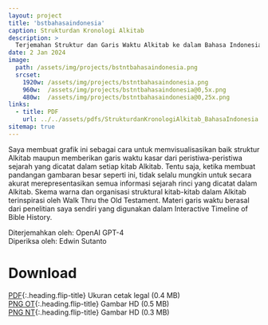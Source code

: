 ```yaml
---
layout: project
title: 'bstbahasaindonesia'
caption: Strukturdan Kronologi Alkitab
description: >
  Terjemahan Struktur dan Garis Waktu Alkitab ke dalam Bahasa Indonesia
date: 2 Jan 2024
image: 
  path: /assets/img/projects/bstntbahasaindonesia.png
  srcset: 
    1920w: /assets/img/projects/bstntbahasaindonesia.png
    960w:  /assets/img/projects/bstntbahasaindonesia@0,5x.png
    480w:  /assets/img/projects/bstntbahasaindonesia@0,25x.png
links:
  - title: PDF
    url: ../../assets/pdfs/StrukturdanKronologiAlkitab_BahasaIndonesia.pdf
sitemap: true
---
```

Saya membuat grafik ini sebagai cara untuk memvisualisasikan baik struktur Alkitab maupun memberikan garis waktu kasar dari peristiwa-peristiwa sejarah yang dicatat dalam setiap kitab Alkitab. Tentu saja, ketika membuat pandangan gambaran besar seperti ini, tidak selalu mungkin untuk secara akurat merepresentasikan semua informasi sejarah rinci yang dicatat dalam Alkitab. Skema warna dan organisasi struktural kitab-kitab dalam Alkitab terinspirasi oleh Walk Thru the Old Testament. Materi garis waktu berasal dari penelitian saya sendiri yang digunakan dalam Interactive Timeline of Bible History.

Diterjemahkan oleh: OpenAI GPT-4  
Diperiksa oleh: Edwin Sutanto

# Download
[PDF](../assets/pdfs/StrukturdanKronologiAlkitab_BahasaIndonesia.pdf){:.heading.flip-title} <span class="icon-file-pdf"></span> Ukuran cetak legal (0.4 MB)  
[PNG OT](../assets/img/hd/bstothdbahasaindonesia.png){:.heading.flip-title} <span class="icon-file-picture"></span> Gambar HD (0.5 MB)  
[PNG NT](../assets/img/hd/bstnthdbahasaindonesia.png){:.heading.flip-title} <span class="icon-file-picture"></span> Gambar HD (0.3 MB)